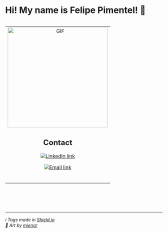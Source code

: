 # Hi! My name is Felipe Pimentel! :wave:

<table align=right>
  <tbody>
    <td>
      <a align=center href="https://mienar.tumblr.com/post/629253134272921600/all-these-late-nights-instagram-twitter-shop" target="_blank">
        <img height=320 alt="GIF" src="https://64.media.tumblr.com/fe6d6866c5f3902586116f472a2ab20f/921683666be3fa68-8a/s540x810/90260b81c89a1cc7d3f0bdabf9096d7530e3f83d.gifv" />
      </a><br>
      <h2 align=center>Contact</h2>
      <p align=center>
        <a href="https://www.linkedin.com/in/felipe-pimentel-web-dev/" target="_blank">
          <img align=center alt="LinkedIn link" src="https://img.shields.io/badge/-LinkedIn-0A66C2?style=for-the-badge&logo=Linkedin&logoColor=white" />
        </a>
      </p>
      <p align=center>
        <a href="mailto:lipe.pimentel89@gmail.com" target="_blank">
          <img align=center alt="Email link" src="https://img.shields.io/badge/-Email-EA4335?style=for-the-badge&logo=Gmail&logoColor=white" />
        </a>
      </p>
      <br>
    </td>
  </tbody>
</table>

```js
let felipePimentel = {
    location: {
        city: 'Niterói',
        state: 'Rio de Janeiro',
        country: 'Brazil'
    },
    age: 32,
    pronouns: ['he', 'him'],
    workingAt: 'Vizir Software Studio',
    languagesAndTools: {
        languages: ['JavaScript'],
        frontEnd: [
            'HTML', 'CSS', 'Sass',
            'React', 'Redux', 'Next.js',
            'Styled Components', 'Figma',
        ],
        backEnd: [
            'Node.js', 'npm', 'Express',
            'MongoDB', 'MySQL', 'Sequelize',
            'JWT', 'Socket.io', 'Heroku',
        ],
        misc: [
            'VS Code', 'Git', 'GitHub',
            'Trello', 'Slack', 'ESLint',
            'Code Climate', 'Linux',
        ],
        testing: [
            'Jest', 'Testing Library',
            'Mocha', 'Chai',
        ],
    },
    currentlyLearning: [
        'UI/UX',
        'Vue.js',
        'Python',
    ],
    hobbies: ['movies', 'games'],
};
```

<br>

---

*:information_source: Tags made in <a href="https://shields.io" target="_blank">Shield.io</a>*<br>
*:art: Art by <a href="https://mienar.com" target="_blank">mienar</a>*
